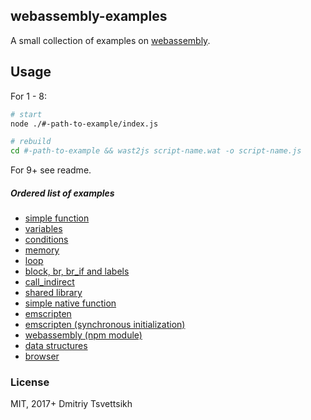 ## webassembly-examples

A small collection of examples on [webassembly](http://webassembly.org/).

## Usage

For 1 - 8:

```sh
# start
node ./#-path-to-example/index.js

# rebuild
cd #-path-to-example && wast2js script-name.wat -o script-name.js
```

For 9+ see readme.

##### Ordered list of examples

* [simple function](%231-simple-function)
* [variables](%232-variables)
* [conditions](%233-conditions)
* [memory](%234-memory)
* [loop](%235-loop)
* [block, br, br_if and labels](%236-crc32)
* [call_indirect](%237-call-indirect)
* [shared library](%238-shared-library)
* [simple native function](%239-native-build)
* [emscripten](%2310-emscripten)
* [emscripten (synchronous initialization)](%2313-emscripten-synс-require)
* [webassembly (npm module)](%2311-webassembly)
* [data structures](%2312-data-structures)
* [browser](%2314-browser)

### License

MIT, 2017+ Dmitriy Tsvettsikh
